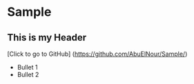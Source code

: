 # Sample
## This is my Header
[Click to go to GitHub] (https://github.com/AbuElNour/Sample/)

* Bullet 1
* Bullet 2
